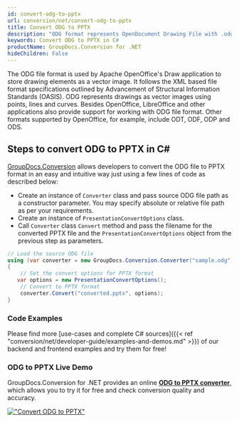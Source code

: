 ```yaml
---
id: convert-odg-to-pptx
url: conversion/net/convert-odg-to-pptx
title: Convert ODG to PPTX
description: "ODG format represents OpenDocument Drawing File with .odg extension. Learn how to convert ODG to PPTX file programmatically in C# language using GroupDocs.Conversion for .NET library."
keywords: Convert ODG to PPTX in C#
productName: GroupDocs.Conversion for .NET
hideChildren: False
---
```


The ODG file format is used by Apache OpenOffice's Draw application to store drawing elements as a vector image. It follows the XML based file format specifications outlined by Advancement of Structural Information Standards (OASIS). ODG represents drawings as vector images using points, lines and curves. Besides OpenOffice, LibreOffice and other applications also provide support for working with ODG file format. Other formats supported by OpenOffice, for example, include ODT, ODF, ODP and ODS.

## Steps to convert ODG to PPTX in C#

[GroupDocs.Conversion](https://products.groupdocs.com/conversion/net) allows developers to convert the ODG file to PPTX format in an easy and intuitive way just using a few lines of code as described below:

* Create an instance of `Converter` class and pass source ODG file path as a constructor parameter. You may specify absolute or relative file path as per your requirements. 
* Create an instance of `PresentationConvertOptions` class.
* Call `Converter` class `Convert` method and pass the filename for the converted PPTX file and the `PresentationConvertOptions` object from the previous step as parameters.

```csharp
// Load the source ODG file
using (var converter = new GroupDocs.Conversion.Converter("sample.odg"))
{
    // Set the convert options for PPTX format
   var options = new PresentationConvertOptions();
    // Convert to PPTX format
    converter.Convert("converted.pptx", options);
}
```

### Code Examples

Please find more [use-cases and complete C# sources]({{< ref "conversion/net/developer-guide/examples-and-demos.md" >}}) of our backend and frontend examples and try them for free!

### ODG to PPTX Live Demo

GroupDocs.Conversion for .NET provides an online [**ODG to PPTX converter**](https://products.groupdocs.app/conversion/odg-to-pptx), which allows you to try it for free and check conversion quality and accuracy.

[!["Convert ODG to PPTX"](conversion/net/images/convert-to-pptx/convert-odg-to-pptx.png)](https://products.groupdocs.app/conversion/odg-to-pptx)